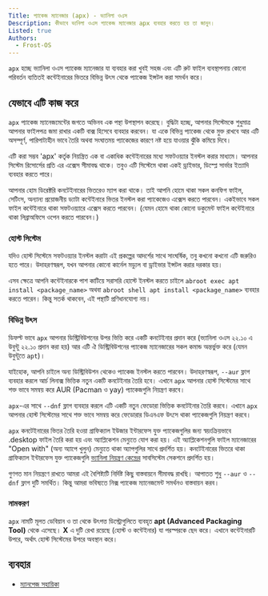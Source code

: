 ```yaml
---
Title: প্যাকেজ ম্যানেজার (apx) - ভ্যানিলা ওএস
Description: কীভাবে ভ্যনিলা ওএস প্যাকেজ ম্যানেজার apx ব্যবহার করতে হয় তা জানুন।
Listed: true
Authors: 
  - Frost-OS
---
```


`apx` হচ্ছে ভ্যানিলা ওএস প্যাকেজ ম্যানেজার যা ব্যবহার করা খুবই সহজ এবং এটি রুট ফাইল ব্যবস্থাপনায় কোনো পরিবর্তন ব্যতিতই কন্টেইনারের ভিতরে বিভিন্ন উৎস থেকে প্যাকেজ ইন্সটল করা সমর্থন করে।

## যেভাবে এটি কাজ করে

`apx` প্যাকেজ ম্যানেজমেন্টের জগতে অভিনব এক পন্থা উপস্থাপন করেছে। বুদ্ধিটা হচ্ছে, আপনার সিস্টেমকে শুধুমাত্র
আপনার ফাইলপত্র জমা রাখার একটি বাক্স হিসেবে ব্যবহার করবেন। যা একে বিভিন্ন প্যাকেজ থেকে মুক্ত রাখবে
আর এটি অসম্পূর্ণ, পারিপাট্যহীন ভাবে তৈরি অথবা সংঘাতময় প্যাকেজের কারণে নষ্ট হয়ে যাওয়ার ঝুঁকি কমিয়ে দিবে।

এটি করা সম্ভব 'apx' কর্তৃক নিয়ন্ত্রিত এক বা একাধিক কন্টেইনারের মধ্যে সফটওয়্যার ইনস্টল করার মাধ্যমে। আপনার সিস্টেম রিসোর্সের প্রতি এর এক্সেস সীমাবদ্ধ থাকে। তবুও এটি সিস্টেমে থাকা একই ড্রাইভার, ডিস্প্লে সার্ভার ইত্যাদি ব্যবহার করতে পারে।

আপনার হোম ডিরেক্টরি কনটেইনারের ভিতরেও ম্যাপ করা থাকে। তাই আপনি হোমে থাকা সকল কনফিগ ফাইল,
সেটিংস, অন্যান্য প্রয়োজনীয় ড্যাটা কন্টেইনারে ভিতর ইনস্টল করা প্যাকেজেও এক্সেস করতে পারবেন। একইভাবে সকল
ফাইল কন্টেইনারে থাকা সফটওয়্যারে এক্সেস করতে পারবেন। (যেমন হোমে থাকা কোনো ডকুমেন্ট ফাইল কন্টেইনারে থাকা লিব্রাঅফিসে ওপেন করতে পারবেন।)

### হোস্ট সিস্টেম

যদিও হোস্ট সিস্টেমে সফটওয়্যার ইনস্টল করাটা এই প্রকল্পের আদর্শের সাথে সাংঘর্ষিক, তবু কখনো কখনো এটি জরুরিও হতে পারে। উদাহরণস্বরূপ, যখন আপনার কোনো কার্নেল মড্যুল বা ড্রাইভার
ইন্সটল করার দরকার হয়।

এসব ক্ষেত্রে আপনি কন্টেইনারকে পাশ কাটিয়ে সরাসরি হোস্টে ইনস্টল করতে চাইলে `abroot exec apt install <package_name>` অথবা `abroot shell apt install <package_name>` ব্যবহার করতে পারেন।
কিন্তু সতর্ক থাকবেন, এই পন্থাটি প্রণিধানযোগ্য নয়।

### বিভিন্ন উৎস

ডিফল্ট ভাবে `apx` আপনার ডিস্ট্রিবিউশনের উপর ভিত্তি করে একটি কনটেইনার প্রদান করে (ভ্যানিলা ওএস ২২.১০ এ উবুন্টু ২২.১০ প্রদান করা হয়)
আর এটি ঐ ডিস্ট্রিবিউশনের প্যাকেজ ম্যানেজারের সকল কমান্ড অন্তর্ভুক্ত করে (যেমন উবুন্টুতে `apt`)।

যাইহোক, আপনি চাইলে অন্য ডিস্ট্রিবিউশন থেকেও প্যাকেজ ইনস্টল করতে পারবেন। উদাহরণস্বরূপ, `--aur` ফ্লাগ ব্যবহার করলে
আর্চ লিনাক্স ভিত্তিক নতুন একটি কনটেইনার তৈরি হবে। এখানে `apx` আপনার হোস্ট সিস্টেমের সাথে শক্ত ভাবে সমন্বয় করে
AUR (Pacman ও yay) প্যাকেজগুলি নিয়ন্ত্রণ করবে।

`apx`-এর সাথে `--dnf` ফ্লাগ ব্যবহার করলে এটি একটি নতুন ফেডোরা ভিত্তিক কনটেইনার তৈরি করবে।
এখানে `apx` আপনার হোস্ট সিস্টেমের সাথে শক্ত ভাবে সমন্বয় করে ফেডোরার ডিএনএফ উৎসে থাকা প্যাকেজগুলি নিয়ন্ত্রণ করবে।

`apx` কনটেইনারের ভিতর তৈরি হওয়া গ্রাফিক্যাল ইউজার ইন্টারফেস যুক্ত প্যাকেজগুলির জন্য স্বয়ংক্রিয়ভাবে .desktop ফাইল তৈরি করা হয় এবং অ্যাপ্লিকেশন মেন্যুতে যোগ করা হয়। এই অ্যাপ্লিকেশনগুলি ফাইল ম্যানেজারের "Open with" (অন্য অ্যাপে খুলুন) মেন্যুতে থাকা অ্যাপগুলির সাথে প্রদর্শিত হয়। কনটেইনারের ভিতরে থাকা গ্রাফিক্যাল ইন্টারফেস যুক্ত প্যাকেজগুলি [ভ্যানিলা নিয়ন্ত্রণ কেন্দ্রের](/docs/vanilla-control-center) সাবসিস্টেম সেকশনে প্রদর্শিত হয়।

গুণগত মান নিয়ন্ত্রণে রাখতে আমরা এই বৈশিষ্ট্যটি নির্দিষ্ট কিছু বাস্তবায়নে সীমাবদ্ধ রাখছি। আপাতত শুধু `--aur` ও `--dnf` ফ্লাগ দুটি সমর্থিত।
কিন্তু আমরা ভবিষ্যতে নিক্স প্যাকেজ ম্যানেজমেন্ট সমর্থনও বাস্তবায়ন করব।

### নামকরণ

`apx` নামটি মূলত ডেবিয়ান ও তা থেকে উৎপত্ত ডিস্ট্রোগুলিতে ব্যবহৃত  **apt (Advanced Packaging Tool)** থেকে এসেছে। **X** এ দুটি রেখা রয়েছে (হোস্ট ও কন্টেইনার) যা পরস্পরকে ছেদ করে। এখানে কন্টেইনারটি উপরে, অর্থাৎ
হোস্ট সিস্টেমের উপরে অবস্থান করে।

## ব্যবহার

- [ম্যানপেজ সহায়িকা](apx-manpage)
